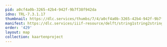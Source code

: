 ```yaml
---
pid: a0cf4a0b-3265-42b4-942f-9b7f38f942da
idno: TRL-7.3.1.17
thumbnail: https://dlc.services/thumbs/7/4/a0cf4a0b-3265-42b4-942f-9b7f38f942da/full/400,339/0/default.jpg
manifest: https://dlc.services/iiif-resource/delft/string1string2string3/kaartenproject-2007/TRL-7.3.1.17
order: '429'
layout: map
collection: kaartenproject
---
```

